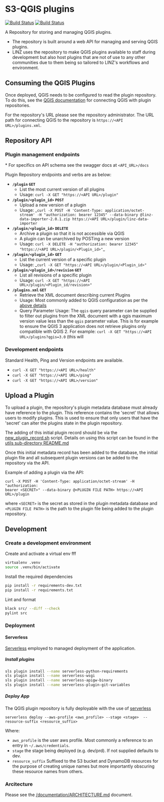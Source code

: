 # S3-QGIS plugins

[![Build Status](https://travis-ci.com/linz/s3-qgis-plugin-repo.svg?token=H9yU2isbwj6ss3KvHYyJ&branch=master)](https://travis-ci.com/linz/s3-qgis-plugin-repo)
[![Build Status](https://github.com/linz/s3-qgis-plugin-repo/workflows/Build/badge.svg)](https://github.com/linz/s3-qgis-plugin-repo/actions)


A Repository for storing and managing QGIS plugins.
* The repository is built around a web API for managing and serving QGIS plugins.
* LINZ uses the repository to make QGIS plugins available to staff during development
  but also host plugins that are not of use to any other communities due to them being
  so tailored to LINZ's workflows and environment.

## Consuming the QGIS Plugins
Once deployed, QGIS needs to be configured to read the plugin repository. To do this,
see the [QGIS documentation](https://docs.qgis.org/2.8/en/docs/training_manual/qgis_plugins/fetching_plugins.html#basic-fa-configuring-additional-plugin-repositories)
for connecting QGIS with plugin repositories.

For the repository's URL please see the repository administrator. The URL path for
connecting QGIS to the repository is `https://<API URL>/plugins.xml`.

## Repository API
### Plugin management endpoints
\* For specifics on API schema see the swagger docs at `<API_URL>/docs`

Plugin Repository endpoints and verbs are as below:

* **`/plugin` `GET`**
  * List the most current version of all plugins
  * Usage: ```curl -X GET "https://<API URL>/plugin"```
* **`/plugin/<plugin_id>` `POST`**
  * Upload a new version of a plugin
  * Usage: _```curl -X POST -H 'Content-Type: application/octet-stream' -H "authorization:
    bearer 12345" --data-binary @linz-data-importer-2.0.1.zip https://<API URL>/plugin/linz-data-importer```
* **`/plugin/<plugin_id>` `DELETE`**
  * Archive a plugin so that it is not accessible via QGIS
  * A plugin can be unarchived by POSTing a new version
  * Usage: ```curl -X DELETE -H "authorization: bearer 12345" "https://<API URL>/plugin/<Plugin_id>"```_
* **`/plugin/<plugin_id>` `GET`**
  * List the current version of a specific plugin
  * Usage: _```curl -X GET "https://<API URL>/plugin/<Plugin_id>"```
* **`/plugin/<plugin_id>/revision` `GET`**
  * List all revisions of a specific plugin
  * Usage: ```curl -X GET "https://<API URL>/plugin/<Plugin_id/revision>"```
* **`/plugins.xml` `GET`**
  * Retrieve the XML document describing current Plugins
  * Usage: Most commonly added to QGIS configuration as per the [above details](https://github.com/linz/s3-qgis-plugin-repo/tree/developer-docs#consuming-the-qgis-plugins)
  * Query Parameter Usage: The `qgis` query parameter can be supplied to filter
    out plugins from the XML document with a qgis maximum version value less than the
    `qgis` parameter value. This is for example to ensure the QGIS 3 application
    does not retrieve plugins only compatible with QGIS 2.
    For example: `curl -X GET "https://<API URL>/plugins?qgis=3.0` (this will
### Development endpoints
Standard Health, Ping and Version endpoints are available.
* `curl -X GET "https://<API URL>/health"`
* `curl -X GET "https://<API URL>/ping"`
* `curl -X GET "https://<API URL>/version"`

## Upload a Plugin
To upload a plugin, the repository's plugin metadata database must already have reference
to the plugin. This reference contains the 'secret' that allows users to modify plugins.
This is used to ensure that only users that have the 'secret' can alter the plugins state
in the plugin repository.

The adding of this initial plugin record should be via the
[new_plugin_record.sh](/utils/new_plugin_record.sh) script. Details on using this
script can be found in the [utils sub-directory README.md](/utils/README.md)

Once this initial metadata record has been added to the database, the initial plugin file
and all subsequent plugin versions can be added to the repository via the API.

Example of adding a plugin via the API:

```
curl -X POST -H 'Content-Type: application/octet-stream' -H "authorization:
bearer <SECRET>" --data-binary @<PLUGIN FILE PATH> https://<API URL>/plugin
```

where `<SECRET>` is the secret as stored in the plugin metadata database
and `<PLUGIN FILE PATH>` is the path to the plugin file being added to the plugin repository.

## Development


### Create a development environment

Create and activate a virtual env fff

```bash
virtualenv .venv
source .venv/bin/activate
```

Install the required dependencies

```bash
pip install -r requirements-dev.txt
pip install -r requirements.txt
```

Lint and format

```bash
black src/ --diff --check
pylint src
```

### Deployment

#### Serverless
[Serverless](serverless.com) employed to managed deployment of the application.
##### Install plugins

```bash
sls plugin install --name serverless-python-requirements
sls plugin install --name serverless-wsgi
sls plugin install --name serverless-apigw-binary
sls plugin install --name serverless-plugin-git-variables
```

##### Deploy App
The QGIS plugin repository is fully deployable with the use of [serverless](https://serverless.com/)
```
serverless deploy --aws-profile <aws_profile> --stage <stage>  --resource-suffix <resource_suffix>
```

Where:
* `aws_profile` is the user aws profile. Most commonly a reference to an entry in `~/.aws/credentials`.
* `stage` the stage being deployed (e.g. dev/prd). If not supplied defaults to dev.
*  `resource_suffix` Suffixed to the S3 bucket and DynamoDB resources for the purpose
of creating unique names but more importantly obscuring these resource names from others.

### Arcitecture
Please see the [/documentation/ARCHITECTURE.md](/documentation/ARCHITECTURE.md) document.
